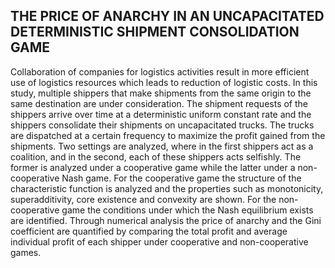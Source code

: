 

## THE PRICE OF ANARCHY IN AN UNCAPACITATED DETERMINISTIC SHIPMENT CONSOLIDATION GAME


Collaboration of companies for logistics activities result in more efficient use of logistics resources which leads to reduction of logistic costs. In this study, multiple shippers that make shipments from the same origin to the same destination are under consideration. The shipment requests of the shippers arrive over time at a deterministic uniform constant rate and the shippers consolidate their shipments on uncapacitated trucks. The trucks are dispatched at a certain frequency to maximize the profit gained from the shipments. Two settings are analyzed, where in the first shippers act as a coalition, and in the second, each of these shippers acts selfishly. The former is analyzed under a cooperative game while the latter under a non-cooperative Nash game. For the cooperative game the structure of the characteristic function is analyzed and the properties such as monotonicity, superadditivity, core existence and convexity are shown. For the non-cooperative game the conditions under which the  Nash equilibrium exists are identified. Through numerical analysis the price of anarchy and the Gini coefficient are quantified by comparing the total profit and average individual profit of each shipper under cooperative and non-cooperative games.


